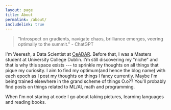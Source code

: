 ```yaml
---
layout: page
title: About
permalink: /about/
includelink: true
---
```


> "Introspect on gradients, navigate chaos, brilliance emerges, veering optimally to the summit." - ChatGPT

I'm Veeresh, a Data Scientist at [CeADAR](https://ceadar.ie/). Before that, 
I was a Masters student at University College Dublin. 
I'm still discovering my "niche" and that is why this space exists --- 
to sprinkle my thoughts on all things that pique my curiosity.
I aim to find my optimum(and hence the blog name) with each epoch as I post my 
thoughts on things I fancy currently. Maybe I'm being trained elsewhere in the 
grand scheme of things O.o??
You'll probably find posts on things related to ML/AI, math and programming.

When I'm not staring at code I go about taking pictures, learning languages and reading books.

